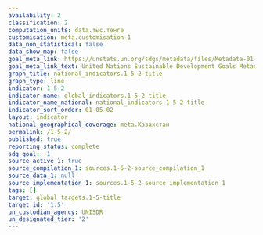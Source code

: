 ```yaml
---
availability: 2
classification: 2
computation_units: data.тыс.тенге
customisation: meta.customisation-1
data_non_statistical: false
data_show_map: false
goal_meta_link: https://unstats.un.org/sdgs/metadata/files/Metadata-01-05-02.pdf
goal_meta_link_text: United Nations Sustainable Development Goals Metadata (pdf 894kB)
graph_title: national_indicators.1-5-2-title
graph_type: line
indicator: 1.5.2
indicator_name: global_indicators.1-5-2-title
indicator_name_national: national_indicators.1-5-2-title
indicator_sort_order: 01-05-02
layout: indicator
national_geographical_coverage: meta.Казахстан
permalink: /1-5-2/
published: true
reporting_status: complete
sdg_goal: '1'
source_active_1: true
source_compilation_1: sources.1-5-2-source_compilation_1
source_data_1: null
source_implementation_1: sources.1-5-2-source_implementation_1
tags: []
target: global_targets.1-5-title
target_id: '1.5'
un_custodian_agency: UNISDR
un_designated_tier: '2'
---
```

